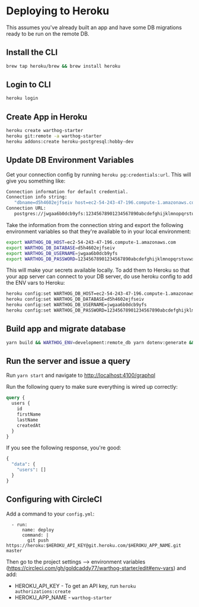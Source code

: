 # Deploying to Heroku

This assumes you've already built an app and have some DB migrations ready to be run on the remote DB.

## Install the CLI

```bash
brew tap heroku/brew && brew install heroku
```

## Login to CLI

```bash
heroku login
```

## Create App in Heroku

```bash
heroku create warthog-starter
heroku git:remote -a warthog-starter
heroku addons:create heroku-postgresql:hobby-dev
```

## Update DB Environment Variables

Get your connection config by running `heroku pg:credentials:url`.  This will give you something like:

```bash
Connection information for default credential.
Connection info string:
   "dbname=d5h4602ejfseiv host=ec2-54-243-47-196.compute-1.amazonaws.com port=5432 user=jwgaa6b0dcb9yfs password=12345678901234567890abcdefghijklmnopqrstuvwxyz sslmode=require"
Connection URL:
   postgres://jwgaa6b0dcb9yfs:12345678901234567890abcdefghijklmnopqrstuvwxyz@ec2-54-243-47-196.compute-1.amazonaws.com:5432/d5h4602ejfseiv
```

Take the information from the connection string and export the following environment variables so that they're available to in your local environment:

```bash
export WARTHOG_DB_HOST=ec2-54-243-47-196.compute-1.amazonaws.com
export WARTHOG_DB_DATABASE=d5h4602ejfseiv
export WARTHOG_DB_USERNAME=jwgaa6b0dcb9yfs
export WARTHOG_DB_PASSWORD=12345678901234567890abcdefghijklmnopqrstuvwxyz
```

This will make your secrets available locally.  To add them to Heroku so that your app server can connect to your DB server, do use heroku config to add the ENV vars to Heroku:

```bash
heroku config:set WARTHOG_DB_HOST=ec2-54-243-47-196.compute-1.amazonaws.com
heroku config:set WARTHOG_DB_DATABASE=d5h4602ejfseiv
heroku config:set WARTHOG_DB_USERNAME=jwgaa6b0dcb9yfs
heroku config:set WARTHOG_DB_PASSWORD=12345678901234567890abcdefghijklmnopqrstuvwxyz
```

## Build app and migrate database

```bash
yarn build && WARTHOG_ENV=development:remote_db yarn dotenv:generate && warthog db:migrate
```

## Run the server and issue a query

Run `yarn start` and navigate to [http://localhost:4100/graphql](http://localhost:4100/graphql)

Run the following query to make sure everything is wired up correctly:

```graphql
query {
  users {
    id
    firstName
    lastName
    createdAt
  }
}
```

If you see the following response, you're good:

```graphql
{
  "data": {
    "users": []
  }
}
```

## Configuring with CircleCI

Add a command to your `config.yml`:

```
  - run:
      name: deploy
      command: |
        git push https://heroku:$HEROKU_API_KEY@git.heroku.com/$HEROKU_APP_NAME.git master
```

Then go to the project settings --> environment variables (https://circleci.com/gh/goldcaddy77/warthog-starter/edit#env-vars) and add:

- HEROKU_API_KEY - To get an API key, run `heroku authorizations:create`
- HEROKU_APP_NAME - `warthog-starter`


